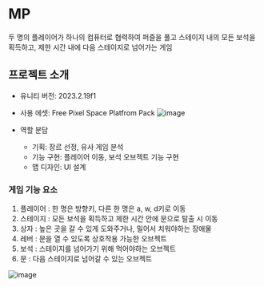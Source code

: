 # MP

두 명의 플레이어가 하나의 컴퓨터로 협력하여 퍼즐을 풀고 스테이지 내의 모든 보석을 획득하고, 제한 시간 내에 다음 스테이지로 넘어가는 게임

## 프로젝트 소개
- 유니티 버전: 2023.2.19f1
- 사용 에셋: Free Pixel Space Platfrom Pack
![image](https://github.com/K-DH92/MP/assets/173631326/31634089-bf33-47a8-ad2a-a8b4f9203570)

  
- 역할 분담
  - 기획: 장르 선정, 유사 게임 분석
  - 기능 구현: 플레이어 이동, 보석 오브젝트 기능 구현
  - 맵 디자인: UI 설계


### 게임 기능 요소

1. 플레이어 : 한 명은 방향키, 다른 한 명은 a, w, d키로 이동
2. 스테이지 : 모든 보석을 획득하고 제한 시간 안에 문으로 탈출 시 이동
3. 상자 : 높은 곳을 갈 수 있게 도와주거나, 밀어서 치워야하는 장애물
4. 레버 : 문을 열 수 있도록 상호작용 가능한 오브젝트
5. 보석 : 스테이지를 넘어가기 위해 먹어야하는 오브젝트
6. 문 : 다음 스테이지로 넘어갈 수 있는 오브젝트

![image](https://github.com/K-DH92/MP/assets/173631326/39d800e2-55da-4b73-abf1-6de98a90cc7b)

